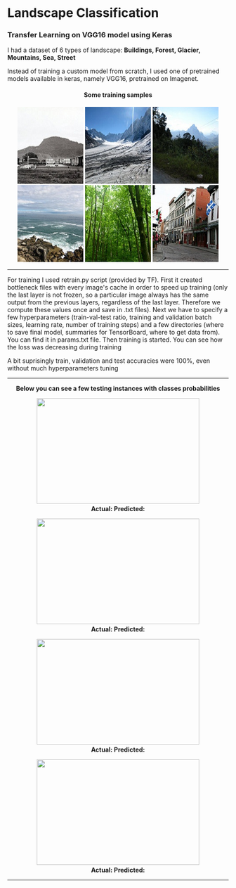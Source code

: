 # Landscape Classification
<h3> Transfer Learning on VGG16 model using Keras </h3>

I had a dataset of 6 types of landscape: <b>Buildings, Forest, Glacier, Mountains, Sea, Street</b>

Instead of training a custom model from scratch, I used one of pretrained models available in keras, namely VGG16, pretrained on Imagenet.

<h4><p align="center">Some training samples</p></h4>

<p align="center">
  <img width="150" height="175" src='https://github.com/mhassan93/landscape-classification-TL/blob/main/Images/0.jpg'/>
  <img width="150" height="175" src='https://github.com/mhassan93/landscape-classification-TL/blob/main/Images/10.jpg'/>
  <img width="150" height="175" src='https://github.com/mhassan93/landscape-classification-TL/blob/main/Images/16.jpg'/>
  <img width="150" height="175" src='https://github.com/mhassan93/landscape-classification-TL/blob/main/Images/7.jpg'/>
  <img width="150" height="175" src='https://github.com/mhassan93/landscape-classification-TL/blob/main/Images/8.jpg'/>
  <img width="150" height="175" src='https://github.com/mhassan93/landscape-classification-TL/blob/main/Images/9.jpg'/>
</p>


<hr>
For training I used retrain.py script (provided by TF). First it created bottleneck files with every image's cache in order to speed up training (only the last layer is not frozen, so a particular image always has the same output from the previous layers, regardless of the last layer. Therefore we compute these values once and save in .txt files). Next we have to specify a few hyperparameters (train-val-test ratio, training and validation batch sizes, learning rate, number of training steps) and a few directories (where to save final model, summaries for TensorBoard, where to get data from). You can find it in params.txt file. Then training is started. You can see how the loss was decreasing during training

A bit suprisingly train, validation and test accuracies were 100%, even without much hyperparameters tuning

<hr>
<p align="center"><b>Below you can see a few testing instances with classes probabilities</b></p>

<p align="center">
  <img width="370" height="240" src=""/><br/>
  <b>Actual:            Predicted: </b>
</p>

<p align="center">
  <img width="370" height="240" src=""/><br/>
  <b>Actual:            Predicted: </b>
</p>

<p align="center">
  <img width="370" height="240" src=""/><br/>
  <b>Actual:            Predicted: </b>
</p>

<p align="center">
  <img width="370" height="240" src=""/><br/>
  <b>Actual:            Predicted: </b>
</p>
<hr>
